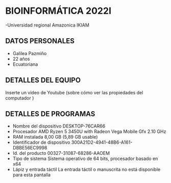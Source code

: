 # BIOINFORMÁTICA 2022I
 -Universidad regional Amazonica IKIAM
## DATOS PERSONALES
- Galilea Pazmiño
- 22 años
- Ecuatoriana
## DETALLES DEL EQUIPO
Inserte un video de Youtube (sobre cómo ver las propiedades del computador )

## DETALLES DE PROGRAMAS 
- Nombre del dispositivo	DESKTOP-76CAR66
- Procesador	AMD Ryzen 5 3450U with Radeon Vega Mobile Gfx     2.10 GHz
- RAM instalada	8,00 GB (5,89 GB usable)
- Identificador de dispositivo	300A21D2-4941-48B6-A161-DBBE56EC9998
- Id. del producto	00327-31087-68286-AAOEM
- Tipo de sistema	Sistema operativo de 64 bits, procesador basado en x64
- Lápiz y entrada táctil	La entrada táctil o manuscrita no está disponible para esta pantalla



